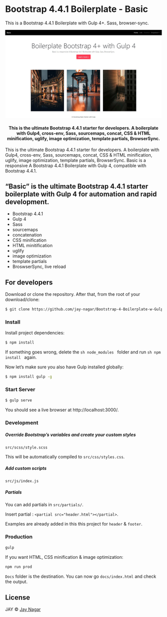 
# Bootstrap 4.4.1 Boilerplate - Basic

This is a Bootstrap 4.4.1 Boilerplate with Gulp 4+. Sass, browser-sync.

![bootstrapstarter](src/img/screenshot.jpg)


<h4 align="center">This is the ultimate Bootstrap 4.4.1 starter for developers. A boilerplate with Gulp4, cross-env, Sass, sourcemaps, concat, CSS & HTML minification, uglify, image optimization, template partials, BrowserSync.</h4>

This is the ultimate Bootstrap 4.4.1 starter for developers. A boilerplate with Gulp4, cross-env, Sass, sourcemaps, concat, CSS & HTML minification, uglify, image optimization, template partials, BrowserSync.
Basic is a responsive A Bootstrap 4.4.1 Boilerplate with Gulp 4, compatible with Bootstrap 4.4.1.


## “Basic” is the ultimate Bootstrap 4.4.1 starter boilerplate with Gulp 4 for automation and rapid development.

* Bootstrap 4.4.1
* Gulp 4
* Sass
* sourcemaps
* concatenation
* CSS minification
* HTML minitification
* uglify
* image optimization
* template partials
* BroswserSync, live reload

## For developers
Download or clone the repository. After that, from the root of your download/clone:

```sh
$ git clone https://github.com/jay-nagar/Bootstrap-4-Boilerplate-w-Gulp-4.git
```
### Install

Install project dependencies:

```sh
$ npm install
```

If something goes wrong, delete the ```sh node_modules ``` folder and run ```sh npm install ``` again.

Now let’s make sure you also have Gulp installed globally:

```sh
$ npm install gulp -g
```

### Start Server

```sh
$ gulp serve
```

You should see a live browser at http://localhost:3000/.

### Development
##### Override Bootstrap’s variables and create your custom styles

``` src/scss/style.scss ```

This will be automatically compiled to ```src/css/styles.css```.

##### Add custom scripts

```src/js/index.js```

##### Partials

You can add partials in ```src/partials/```.

Insert partial : ```<partial src="header.html"></partial>```.

Examples are already added in this this project for ```header``` & ```footer```.

### Production

```sh
gulp 
``` 

If you want HTML, CSS minification & image optimization:

```sh
npm run prod
```

```Docs``` folder is the destination. You can now go ```docs/index.html``` and check the output.

## License

JAY  © [Jay Nagar](http://jaynagar.me)
